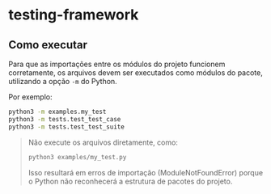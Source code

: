 # testing-framework

## Como executar

Para que as importações entre os módulos do projeto funcionem corretamente, os arquivos devem ser executados como módulos do pacote, utilizando a opção `-m` do Python.

Por exemplo:

```bash
python3 -m examples.my_test
python3 -m tests.test_test_case
python3 -m tests.test_test_suite
```

> Não execute os arquivos diretamente, como:
> ```bash
> python3 examples/my_test.py
> ```
> Isso resultará em erros de importação (ModuleNotFoundError) porque o Python não reconhecerá a estrutura de pacotes do projeto.
